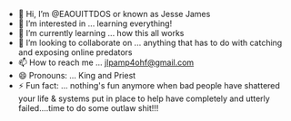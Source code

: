 - 👋 Hi, I’m @EAOUITTDOS or known as Jesse James
- 👀 I’m interested in ... learning everything!
- 🌱 I’m currently learning ... how this all works
- 💞️ I’m looking to collaborate on ... anything that has to do with catching and exposing online predators 
- 📫 How to reach me ... jlpamp4ohf@gmail.com 
- 😄 Pronouns: ... King and Priest 
- ⚡ Fun fact: ... nothing's fun anymore when bad people have shattered your life & systems put in place to help have completely and utterly failed....time to do some outlaw shit!!!

<!---
EAOUITTDOS/EAOUITTDOS is a ✨ special ✨ repository because its `README.md` (this file) appears on your GitHub profile.
You can click the Preview link to take a look at your changes.
--->
